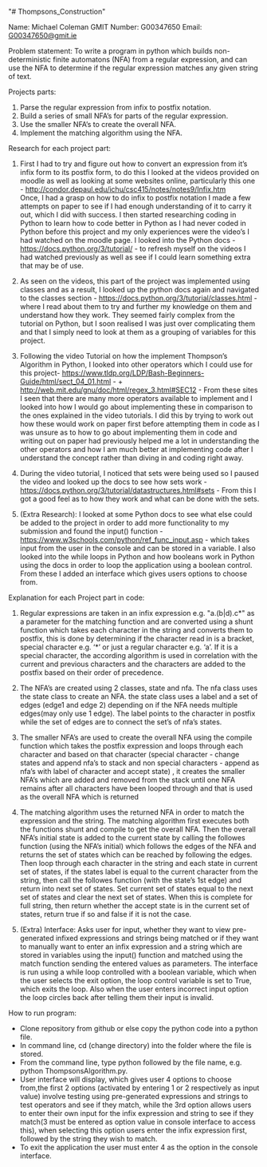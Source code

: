 "# Thompsons_Construction" 

Name: Michael Coleman
GMIT Number: G00347650
Email: G00347650@gmit.ie

Problem statement: 
To write a program in python which builds non-deterministic finite automatons (NFA) from a regular expression, and can use the NFA to determine if the regular expression matches any given string of text.

Projects parts: 
1. Parse the regular expression from infix to postfix notation.
2. Build a series of small NFA’s for parts of the regular expression.
3. Use the smaller NFA’s to create the overall NFA.
4. Implement the matching algorithm using the NFA. 


Research for each project part: 
1. First I had to try and figure out how to convert an expression from it’s infix form to its postfix form, to do this I looked at the videos provided on moodle as well as looking at some websites online, particularly this one - http://condor.depaul.edu/ichu/csc415/notes/notes9/Infix.htm  
Once, I had a grasp on how to do infix to postfix notation I made a few attempts on paper to see if I had enough understanding of it to carry it out, which I did with success. I then started researching coding in Python to learn how to code better in Python as I had never coded in Python before this project and my only experiences were the video’s I had watched on the moodle page. I looked into the Python docs - https://docs.python.org/3/tutorial/  - to refresh myself on the videos I had watched previously as well as see if I could learn something extra that may be of use.

2. As seen on the videos, this part of the project was implemented using classes and as a result, I looked up the python docs again and navigated to the classes section - https://docs.python.org/3/tutorial/classes.html -  where I read about them to try and further my knowledge on them and understand how they work. They seemed fairly complex from the tutorial on Python, but I soon realised I was just over complicating them and that I simply need to look at them as a grouping of variables for this project.

3. Following the video Tutorial on how the implement Thompson’s Algorithm in Python, I looked into other operators which I could use for this project- https://www.tldp.org/LDP/Bash-Beginners-Guide/html/sect_04_01.html - + http://web.mit.edu/gnu/doc/html/regex_3.html#SEC12 -  From these sites I seen that there are many more operators available to implement and I looked into how I would go about implementing these in comparison to the ones explained in the video tutorials. I did this by trying to work out how these would work on paper first before attempting them in code as I was unsure as to how to go about implementing them in code and writing out on paper had previously helped me a lot in understanding the other operators and  how I am much better at implementing code after I understand the concept rather than diving in and coding right away.

4. During the video tutorial, I noticed that sets were being used so I paused the video and looked up the docs to see how sets work - https://docs.python.org/3/tutorial/datastructures.html#sets - From this I got a good feel as to how they work and what can be done with the sets.

5. (Extra Research): I looked at some Python docs to see what else could be added to the project in order to add more functionality to my submission and found the input() function - https://www.w3schools.com/python/ref_func_input.asp - which takes input from the user in the console and can be stored in a variable. I also looked into the while loops in Python and how booleans work in Python using the docs in order to loop the application using a boolean control. From these I added an interface which gives users options to choose from.


Explanation for each Project part in code: 
1. Regular expressions are taken in an infix expression e.g. "a.(b|d).c*" as a parameter for the matching function and are converted using a shunt function which takes each character in the string and converts them to postfix, this is done by determining if the character read in is a bracket, special character e.g. ‘*’ or just a regular character e.g. ‘a’. If it is a special character, the according algorithm is used in correlation with the current and previous characters and the characters are added to the postfix based on their order of precedence.

2. The NFA’s are created using 2 classes, state and nfa. The nfa class uses the state class to create an NFA. the state class uses a label and a set of edges (edge1 and edge 2) depending on if the NFA needs multiple edges(may only use 1 edge). The label points to the character in postfix while the set of edges are to connect the set’s of nfa’s states. 

3. The smaller NFA’s are used to create the overall NFA using the compile function which takes the postfix expression and loops through each character and based on that character (special character - change states and append nfa’s to stack and non special characters - append as nfa’s with label of character and accept state) , it creates the smaller NFA’s which are added and removed from the stack until one NFA remains after all characters have been looped through and that is used as the overall NFA which is returned

4. The matching algorithm uses the returned NFA in order to match the expression and the string. The matching algorithm first executes both the functions shunt and compile to get the overall NFA. Then the overall NFA’s initial state is added to the current state by calling the followes function (using the NFA’s initial) which follows the edges of the NFA and returns the set of states which can be reached by following the edges. Then loop through each character in the string and each state in current set of states, if the states label is equal to the current character from the string, then call the followes function (with the state’s 1st edge) and return into next set of states. Set current set of states equal to the next set of states and clear the next set of states. When this is complete for full string, then return whether the accept state is in the current set of states, return true if so and false if it is not the case.

5. (Extra) Interface: Asks user for input, whether they want to view pre-generated infixed expressions and strings being matched or if they want to manually want to enter an infix expression and a string which are stored in variables using the input() function and matched using the match function sending the entered values as parameters. The interface is run using a while loop controlled with a boolean variable, which when the user selects the exit option, the loop control variable is set to True, which exits the loop. Also when the user enters incorrect input option the loop circles back after telling them their input is invalid.

How to run program: 
 - Clone repository from github or else copy the python code into a python file.
 - In command line, cd (change directory) into the folder where the file is stored.
 - From the command line, type python followed by the file name, e.g. python ThompsonsAlgorithm.py.
 - User interface will display, which gives user 4 options to choose from,the first 2 options (activated by entering 1 or 2 respectively as input value) involve testing using pre-generated expressions and strings to test operators and see if they match, while the 3rd option allows users to enter their own input for the infix expression and string to see if they match(3 must be entered as option value in console interface to access this), when selecting this option users enter the infix expression first, followed by the string they wish to match.
 - To exit the application the user must enter 4 as the option in the console interface.

